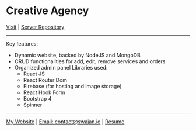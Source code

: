 # Creative Agency
[Visit](https://creative-agency-live.web.app/) | [Server Repository](https://github.com/smswajan/creative-agency-server)
___
Key features:
* Dynamic website, backed by NodeJS and MongoDB
* CRUD functionalities for add, edit, remove services and orders
* Organized admin panel
Libraries used:
    * React JS
    * React Router Dom
    * Firebase (for hosting and image storage)
    * React Hook Form
    * Bootstrap 4
    * Spinner
___
[My Website](https://swajan.io) | [Email: contact@swajan.io](mailto:contact@swajan.io) | [Resume](swajan.io)
